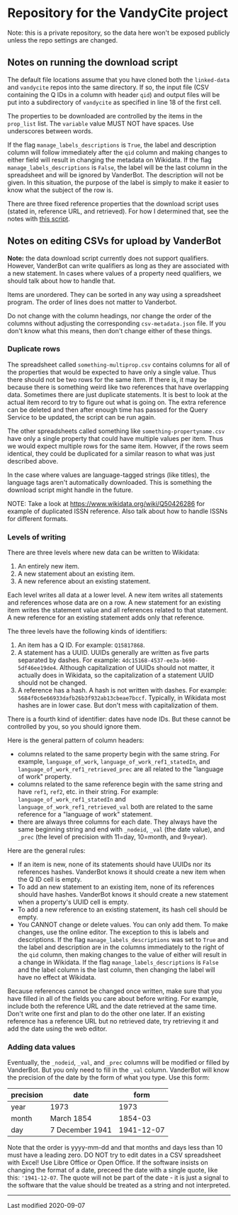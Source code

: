 # Repository for the VandyCite project

Note: this is a private repository, so the data here won't be exposed publicly unless the repo settings are changed.

## Notes on running the download script

The default file locations assume that you have cloned both the `linked-data` and `vandycite` repos into the same directory. If so, the input file (CSV containing the Q IDs in a column with header `qid`) and output files will be put into a subdirectory of `vandycite` as specified in line 18 of the first cell. 

The properties to be downloaded are controlled by the items in the `prop_list` list. The `variable` value MUST NOT have spaces. Use underscores between words.

If the flag `manage_labels_descriptions` is `True`, the label and description column will follow immediately after the `qid` column and making changes to either field will result in changing the metadata on Wikidata. If the flag `manage_labels_descriptions` is `False`, the label will be the last column in the spreadsheet and will be ignored by VanderBot. The description will not be given. In this situation, the purpose of the label is simply to make it easier to know what the subject of the row is.

There are three fixed reference properties that the download script uses (stated in, reference URL, and retrieved). For how I determined that, see the notes with [this script](https://github.com/HeardLibrary/linked-data/blob/master/publications/divinity-law/determine_ref_properties.ipynb). 

## Notes on editing CSVs for upload by VanderBot

**Note:** the data download script currently does not support qualifiers. However, VanderBot can write qualifiers as long as they are associated with a new statement. In cases where values of a property need qualifiers, we should talk about how to handle that.

Items are unordered. They can be sorted in any way using a spreadsheet program. The order of lines does not matter to Vanderbot.

Do not change with the column headings, nor change the order of the columns without adjusting the corresponding `csv-metadata.json` file. If you don't know what this means, then don't change either of these things.

### Duplicate rows
The spreadsheet called `something-multiprop.csv` contains columns for all of the properties that would be expected to have only a single value. Thus there should not be two rows for the same item. If there is, it may be because there is something weird like two references that have overlapping data. Sometimes there are just duplicate statements. It is best to look at the actual item record to try to figure out what is going on. The extra reference can be deleted and then after enough time has passed for the Query Service to be updated, the script can be run again.

The other spreadsheets called something like `something-propertyname.csv` have only a single property that could have multiple values per item. Thus we would expect multiple rows for the same item. Howver, if the rows seem identical, they could be duplicated for a similar reason to what was just described above.

In the case where values are language-tagged strings (like titles), the language tags aren't automatically downloaded. This is something the download script might handle in the future.

NOTE: Take a look at https://www.wikidata.org/wiki/Q50426286 for example of duplicated ISSN reference. Also talk about how to handle ISSNs for different formats.

### Levels of writing

There are three levels where new data can be written to Wikidata:

1. An entirely new item.
2. A new statement about an existing item.
3. A new reference about an existing statement.

Each level writes all data at a lower level. A new item writes all statements and references whose data are on a row. A new statement for an existing item writes the statement value and all references related to that statement. A new reference for an existing statement adds only that reference.

The three levels have the following kinds of identifiers:
1. An item has a Q ID. For example: `Q15817868`.
2. A statement has a UUID. UUIDs generally are written as five parts separated by dashes. For example: `4dc15168-4537-ee3a-b690-5df46ee19de4`. Although capitalization of UUIDs should not matter, it actually does in Wikidata, so the capitalization of a statement UUID should not be changed.
3. A reference has a hash. A hash is not written with dashes. For example: `5684f0c6e66933dafb26b3f932ab13cbeae7bccf`. Typically, in Wikidata most hashes are in lower case. But don't mess with capitalization of them.

There is a fourth kind of identifier: dates have node IDs. But these cannot be controlled by you, so you should ignore them.

Here is the general pattern of column headers:
- columns related to the same property begin with the same string. For example, `language_of_work`, `language_of_work_ref1_statedIn`, and `language_of_work_ref1_retrieved_prec` are all related to the "language of work" property.
- columns related to the same reference begin with the same string and have `ref1`, `ref2`, etc. in their string. For example: `language_of_work_ref1_statedIn` and `language_of_work_ref1_retrieved_val` both are related to the same reference for a "language of work" statement.
- there are always three columns for each date. They always have the same beginning string and end with `_nodeid`, `_val` (the date value), and `_prec` (the level of precision with 11=day, 10=month, and 9=year).

Here are the general rules: 
- If an item is new, none of its statements should have UUIDs nor its references hashes. VanderBot knows it should create a new item when the Q ID cell is empty. 
- To add an new statement to an existing item, none of its references should have hashes. VanderBot knows it should create a new statement when a property's UUID cell is empty. 
- To add a new reference to an existing statement, its hash cell should be empty.
- You CANNOT change or delete values. You can only add them. To make changes, use the online editor. The exception to this is labels and descriptions. If the flag `manage_labels_descriptions` was set to `True` and the label and description are in the columns immediately to the right of the `qid` column, then making changes to the value of either will result in a change in Wikidata. If the flag `manage_labels_descriptions` is `False` and the label column is the last column, then changing the label will have no effect at Wikidata.

Because references cannot be changed once written, make sure that you have filled in all of the fields you care about before writing. For example, include both the reference URL and the date retrieved at the same time. Don't write one first and plan to do the other one later. If an existing reference has a reference URL but no retrieved date, try retrieving it and add the date using the web editor.

### Adding data values

Eventually, the `_nodeid`, `_val`, and `_prec` columns will be modified or filled by VanderBot. But you only need to fill in the `_val` column. VanderBot will know the precision of the date by the form of what you type. Use this form:

| precision | date | form |
| --- | --- | --- |
| year | 1973 | 1973 |
| month | March 1854 | 1854-03 |
| day | 7 December 1941 | 1941-12-07 |

Note that the order is yyyy-mm-dd and that months and days less than 10 must have a leading zero. DO NOT try to edit dates in a CSV spreadsheet with Excel! Use Libre Office or Open Office. If the software insists on changing the format of a date, preceed the date with a single quote, like this: `'1941-12-07`. The quote will not be part of the date - it is just a signal to the software that the value should be treated as a string and not interpreted.

----
Last modified 2020-09-07